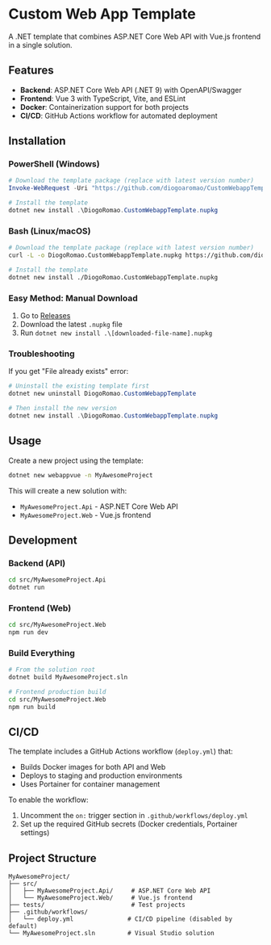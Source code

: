 # Custom Web App Template

A .NET template that combines ASP.NET Core Web API with Vue.js frontend in a single solution.

## Features

- **Backend**: ASP.NET Core Web API (.NET 9) with OpenAPI/Swagger
- **Frontend**: Vue 3 with TypeScript, Vite, and ESLint
- **Docker**: Containerization support for both projects
- **CI/CD**: GitHub Actions workflow for automated deployment

## Installation

### PowerShell (Windows)
```powershell
# Download the template package (replace with latest version number)
Invoke-WebRequest -Uri "https://github.com/diogoaromao/CustomWebappTemplate/releases/download/v1.0.5/DiogoRomao.CustomWebappTemplate.1.0.5.nupkg" -OutFile "DiogoRomao.CustomWebappTemplate.nupkg"

# Install the template
dotnet new install .\DiogoRomao.CustomWebappTemplate.nupkg
```

### Bash (Linux/macOS)
```bash
# Download the template package (replace with latest version number)
curl -L -o DiogoRomao.CustomWebappTemplate.nupkg https://github.com/diogoaromao/CustomWebappTemplate/releases/download/v1.0.5/DiogoRomao.CustomWebappTemplate.1.0.5.nupkg

# Install the template
dotnet new install ./DiogoRomao.CustomWebappTemplate.nupkg
```

### Easy Method: Manual Download
1. Go to [Releases](https://github.com/diogoaromao/CustomWebappTemplate/releases/latest)
2. Download the latest `.nupkg` file
3. Run `dotnet new install .\[downloaded-file-name].nupkg`

### Troubleshooting

If you get "File already exists" error:
```powershell
# Uninstall the existing template first
dotnet new uninstall DiogoRomao.CustomWebappTemplate

# Then install the new version
dotnet new install .\DiogoRomao.CustomWebappTemplate.nupkg
```

## Usage

Create a new project using the template:

```bash
dotnet new webappvue -n MyAwesomeProject
```

This will create a new solution with:
- `MyAwesomeProject.Api` - ASP.NET Core Web API
- `MyAwesomeProject.Web` - Vue.js frontend

## Development

### Backend (API)
```bash
cd src/MyAwesomeProject.Api
dotnet run
```

### Frontend (Web)
```bash
cd src/MyAwesomeProject.Web
npm run dev
```

### Build Everything
```bash
# From the solution root
dotnet build MyAwesomeProject.sln

# Frontend production build
cd src/MyAwesomeProject.Web
npm run build
```

## CI/CD

The template includes a GitHub Actions workflow (`deploy.yml`) that:
- Builds Docker images for both API and Web
- Deploys to staging and production environments
- Uses Portainer for container management

To enable the workflow:
1. Uncomment the `on:` trigger section in `.github/workflows/deploy.yml`
2. Set up the required GitHub secrets (Docker credentials, Portainer settings)

## Project Structure

```
MyAwesomeProject/
├── src/
│   ├── MyAwesomeProject.Api/     # ASP.NET Core Web API
│   └── MyAwesomeProject.Web/     # Vue.js frontend
├── tests/                        # Test projects
├── .github/workflows/
│   └── deploy.yml               # CI/CD pipeline (disabled by default)
└── MyAwesomeProject.sln         # Visual Studio solution
```